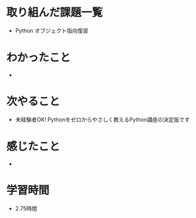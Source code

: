 # 取り組んだ課題一覧

- Python オブジェクト指向復習

# わかったこと

- 

# 次やること

- 未経験者OK! Pythonをゼロからやさしく教えるPython講座の決定版です

# 感じたこと

- 

# 学習時間

- 2.75時間